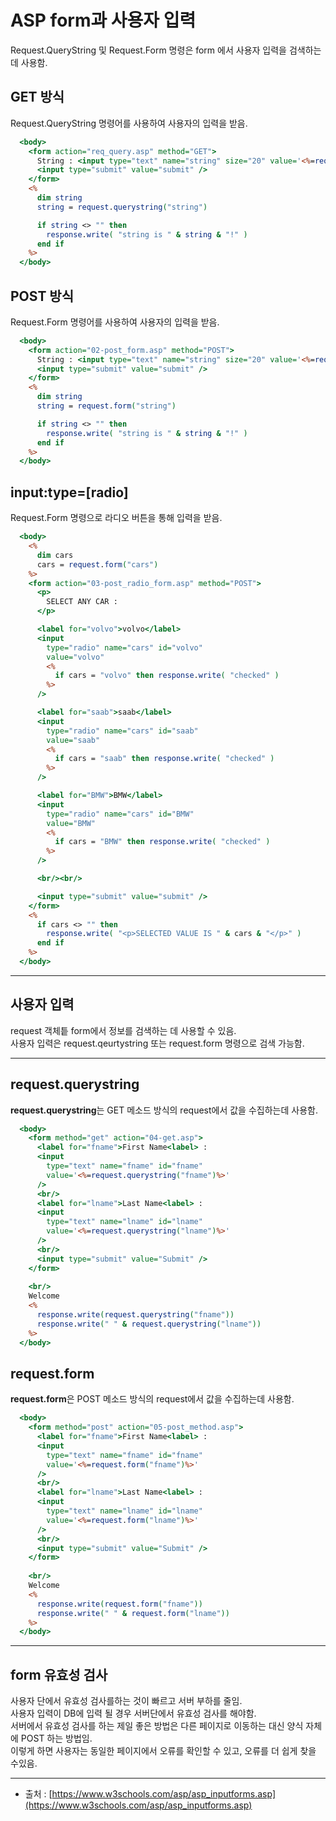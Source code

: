 # ASP form과 사용자 입력
  
Request.QueryString 및 Request.Form 명령은 form 에서 사용자 입력을 검색하는데 사용함.
  

## GET 방식
  
Request.QueryString 명령어를 사용하여 사용자의 입력을 받음.
  
```asp
  <body>
    <form action="req_query.asp" method="GET">
      String : <input type="text" name="string" size="20" value='<%=request.querystring("string")%>' />
      <input type="submit" value="submit" />
    </form>
    <%
      dim string
      string = request.querystring("string")

      if string <> "" then
        response.write( "string is " & string & "!" )
      end if
    %>
  </body>
```
  

## POST 방식
  
Request.Form 명령어를 사용하여 사용자의 입력을 받음.
  
```asp
  <body>
    <form action="02-post_form.asp" method="POST">
      String : <input type="text" name="string" size="20" value='<%=request.form("string")%>' />
      <input type="submit" value="submit" />
    </form>
    <%
      dim string
      string = request.form("string")

      if string <> "" then
        response.write( "string is " & string & "!" )
      end if
    %>
  </body>
```
  

## input:type=[radio]
  
Request.Form 명령으로 라디오 버튼을 통해 입력을 받음.
  
```asp
  <body>
    <%
      dim cars
      cars = request.form("cars")
    %>
    <form action="03-post_radio_form.asp" method="POST">
      <p>
        SELECT ANY CAR : 
      </p>

      <label for="volvo">volvo</label>
      <input
        type="radio" name="cars" id="volvo"
        value="volvo"
        <%
          if cars = "volvo" then response.write( "checked" )
        %>
      />

      <label for="saab">saab</label>
      <input
        type="radio" name="cars" id="saab"
        value="saab"
        <%
          if cars = "saab" then response.write( "checked" )
        %>
      />

      <label for="BMW">BMW</label>
      <input
        type="radio" name="cars" id="BMW"
        value="BMW"
        <%
          if cars = "BMW" then response.write( "checked" )
        %>
      />

      <br/><br/>

      <input type="submit" value="submit" />
    </form>
    <%
      if cars <> "" then
        response.write( "<p>SELECTED VALUE IS " & cars & "</p>" )
      end if
    %>
  </body>
```
  

---
  
## 사용자 입력

request 객체틑 form에서 정보를 검색하는 데 사용할 수 있음.  
사용자 입력은 request.qeurtystring 또는 request.form 명령으로 검색 가능함.  
  
---
  
## request.querystring

**request.querystring**는 GET 메소드 방식의 request에서 값을 수집하는데 사용함.  
  
```asp
  <body>
    <form method="get" action="04-get.asp">
      <label for="fname">First Name<label> : 
      <input
        type="text" name="fname" id="fname"
        value='<%=request.querystring("fname")%>'
      />
      <br/>
      <label for="lname">Last Name<label> : 
      <input
        type="text" name="lname" id="lname"
        value='<%=request.querystring("lname")%>'
      />
      <br/>
      <input type="submit" value="Submit" />
    </form>
    
    <br/>
    Welcome
    <%
      response.write(request.querystring("fname"))
      response.write(" " & request.querystring("lname"))
    %>
  </body>
```

## request.form

**request.form**은 POST 메소드 방식의 request에서 값을 수집하는데 사용함.  
  
```asp
  <body>
    <form method="post" action="05-post_method.asp">
      <label for="fname">First Name<label> : 
      <input
        type="text" name="fname" id="fname"
        value='<%=request.form("fname")%>'
      />
      <br/>
      <label for="lname">Last Name<label> : 
      <input
        type="text" name="lname" id="lname"
        value='<%=request.form("lname")%>'
      />
      <br/>
      <input type="submit" value="Submit" />
    </form>
    
    <br/>
    Welcome
    <%
      response.write(request.form("fname"))
      response.write(" " & request.form("lname"))
    %>
  </body>
```
  
---
  
## form 유효성 검사
  
사용자 단에서 유효성 검사를하는 것이 빠르고 서버 부하를 줄임.  
사용자 입력이 DB에 입력 될 경우 서버단에서 유효성 검사를 해야함.  
서버에서 유효성 검사를 하는 제일 좋은 방법은 다른 페이지로 이동하는 대신 양식 자체에 POST 하는 방법임.  
이렇게 하면 사용자는 동일한 페이지에서 오류를 확인할 수 있고, 오류를 더 쉽게 찾을 수있음.
  

---
  
- 출처 : [https://www.w3schools.com/asp/asp_inputforms.asp](https://www.w3schools.com/asp/asp_inputforms.asp)  